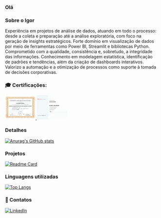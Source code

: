 ### Olá

### Sobre o Igor
Experiência em projetos de análise de dados, atuando em todo o processo: desde a coleta e preparação até a análise exploratória, com foco na geração de insights estratégicos. Forte domínio em visualização de dados por meio de ferramentas como Power BI, Streamlit e bibliotecas Python. Comprometido com a qualidade, consistência e, sobretudo, a integridade das informações. Conhecimento em modelagem estatística, identificação de padrões e tendências, além da criação de dashboards interativos. Valorizo a automação e a otimização de processos como suporte à tomada de decisões corporativas.

### 🎓 Certificações:
<a href=https://github.com/IgorSantos-CD/imagens_publicas/blob/41cfd4e796f66a50ad35c5ef23657f8a5fc128aa/Fundamentos%20Linguagem%20Python.png>
  <img src="https://github.com/IgorSantos-CD/imagens_publicas/blob/41cfd4e796f66a50ad35c5ef23657f8a5fc128aa/Fundamentos%20Linguagem%20Python.png?raw=true" alt="Fundamentos Linguagens Python" width="100" height="80">
</a>
<a href=https://github.com/IgorSantos-CD/imagens_publicas/blob/41cfd4e796f66a50ad35c5ef23657f8a5fc128aa/Fundamentos%20Linguagem%20Python.png>
  <img src="https://github.com/IgorSantos-CD/imagens_publicas/blob/main/Introdu%C3%A7%C3%A3o%20a%20Ciencia%20de%20Dados.png?raw=true" alt="Fundamentos Linguagens Python" width="100" height="80">
</a>

### Detalhes
[![Anurag's GitHub stats](https://github-readme-stats.vercel.app/api?username=IgorSantos-CD&show_icons=true&theme=dark)](https://github.com/anuraghazra/github-readme-stats)

### Projetos

[![Readme Card](https://github-readme-stats.vercel.app/api/pin/?username=IgorSantos-CD&repo=Sport_Stats.github.io&theme=dark)](https://github.com/anuraghazra/github-readme-stats)


### Linguagens utilizadas

[![Top Langs](https://github-readme-stats.vercel.app/api/top-langs/?username=IgorSantos-CD&layout=compact)](https://github.com/anuraghazra/github-readme-stats)

### 📳 Contatos
[![LinkedIn](https://img.shields.io/badge/LinkedIn-0077B5?style=for-the-badge&logo=linkedin&logoColor=white)](https://www.linkedin.com/in/igorfonsecasantos)




